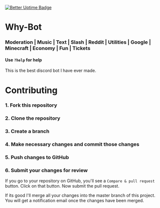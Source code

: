 [![Better Uptime Badge](https://betteruptime.com/status-badges/v1/monitor/bgvk.svg)](https://betteruptime.com/?utm_source=status_badge)

# Why-Bot

### Moderation | Music | Text | Slash | Reddit | Utilities | Google | Minecraft | Economy | Fun | Tickets

#### Use `?help` for help

This is the best discord bot I have ever made.

# Contributing
### 1. Fork this repository
### 2. Clone the repository
### 3. Create a branch
### 4. Make necessary changes and commit those changes
### 5. Push changes to GitHub
### 6. Submit your changes for review

If you go to your repository on GitHub, you'll see a `Compare & pull request` button. Click on that button.
Now submit the pull request.

If its good I'll merge all your changes into the master branch of this project. You will get a notification email once the changes have been merged.

